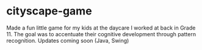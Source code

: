 # cityscape-game
Made a fun little game for my kids at the daycare I worked at back in Grade 11. The goal was to accentuate their cognitive development through pattern recognition. Updates coming soon (Java, Swing)
